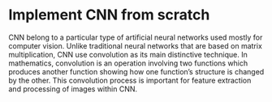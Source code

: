 # Implement CNN from scratch
CNN belong to a particular type of artificial neural networks used mostly for computer vision. Unlike traditional neural networks that are based on matrix multiplication, CNN use convolution as its main distinctive technique. In mathematics, convolution is an operation involving two functions which produces another function showing how one function’s structure is changed by the other. This convolution process is important for feature extraction and processing of images within CNN.
